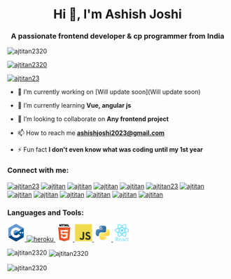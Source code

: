 <h1 align="center">Hi 👋, I'm Ashish Joshi</h1>
<h3 align="center">A passionate frontend developer & cp programmer from India</h3>

<p align="left"> <img src="https://komarev.com/ghpvc/?username=ajtitan2320&label=Profile%20views&color=0e75b6&style=flat" alt="ajtitan2320" /> </p>

<p align="left"> <a href="https://github.com/ryo-ma/github-profile-trophy"><img src="https://github-profile-trophy.vercel.app/?username=ajtitan2320" alt="ajtitan2320" /></a> </p>

<p align="left"> <a href="https://twitter.com/ajtitan23" target="blank"><img src="https://img.shields.io/twitter/follow/ajtitan23?logo=twitter&style=for-the-badge" alt="ajtitan23" /></a> </p>

- 🔭 I’m currently working on [Will update soon](Will update soon)

- 🌱 I’m currently learning **Vue, angular js**

- 👯 I’m looking to collaborate on **Any frontend project**

- 📫 How to reach me **ashishjoshi2023@gmail.com**

- ⚡ Fun fact **I don't even know what was coding until my 1st year**

<h3 align="left">Connect with me:</h3>
<p align="left">
<a href="https://twitter.com/akaajtitan" target="blank"><img align="center" src="https://raw.githubusercontent.com/rahuldkjain/github-profile-readme-generator/master/src/images/icons/Social/twitter.svg" alt="ajtitan23" height="30" width="40" /></a>
<a href="https://linkedin.com/in/ajtitan" target="blank"><img align="center" src="https://raw.githubusercontent.com/rahuldkjain/github-profile-readme-generator/master/src/images/icons/Social/linked-in-alt.svg" alt="ajtitan" height="30" width="40" /></a>
<a href="https://stackoverflow.com/users/ajtitan" target="blank"><img align="center" src="https://raw.githubusercontent.com/rahuldkjain/github-profile-readme-generator/master/src/images/icons/Social/stack-overflow.svg" alt="ajtitan" height="30" width="40" /></a>
<a href="https://kaggle.com/ajtitan" target="blank"><img align="center" src="https://raw.githubusercontent.com/rahuldkjain/github-profile-readme-generator/master/src/images/icons/Social/kaggle.svg" alt="ajtitan" height="30" width="40" /></a>
<a href="https://fb.com/ajtitan" target="blank"><img align="center" src="https://raw.githubusercontent.com/rahuldkjain/github-profile-readme-generator/master/src/images/icons/Social/facebook.svg" alt="ajtitan" height="30" width="40" /></a>
<a href="https://instagram.com/ajtitan23" target="blank"><img align="center" src="https://raw.githubusercontent.com/rahuldkjain/github-profile-readme-generator/master/src/images/icons/Social/instagram.svg" alt="ajtitan23" height="30" width="40" /></a>
<a href="https://www.youtube.com/channel/UCXNCjDVEPU2GJhQbtBvubzA" target="blank"><img align="center" src="https://raw.githubusercontent.com/rahuldkjain/github-profile-readme-generator/master/src/images/icons/Social/youtube.svg" alt="ajtitan" height="30" width="40" /></a>
<a href="https://www.codechef.com/users/ajtitan" target="blank"><img align="center" src="https://cdn.jsdelivr.net/npm/simple-icons@3.1.0/icons/codechef.svg" alt="ajtitan" height="30" width="40" /></a>
<a href="https://www.hackerrank.com/ajtitan" target="blank"><img align="center" src="https://raw.githubusercontent.com/rahuldkjain/github-profile-readme-generator/master/src/images/icons/Social/hackerrank.svg" alt="ajtitan" height="30" width="40" /></a>
<a href="https://codeforces.com/profile/ajtitan" target="blank"><img align="center" src="https://raw.githubusercontent.com/rahuldkjain/github-profile-readme-generator/master/src/images/icons/Social/codeforces.svg" alt="ajtitan" height="30" width="40" /></a>
<a href="https://www.leetcode.com/ajtitan" target="blank"><img align="center" src="https://raw.githubusercontent.com/rahuldkjain/github-profile-readme-generator/master/src/images/icons/Social/leet-code.svg" alt="ajtitan" height="30" width="40" /></a>
<a href="https://www.hackerearth.com/ajtitan" target="blank"><img align="center" src="https://raw.githubusercontent.com/rahuldkjain/github-profile-readme-generator/master/src/images/icons/Social/hackerearth.svg" alt="ajtitan" height="30" width="40" /></a>
<a href="https://auth.geeksforgeeks.org/user/ajtitan" target="blank"><img align="center" src="https://raw.githubusercontent.com/rahuldkjain/github-profile-readme-generator/master/src/images/icons/Social/geeks-for-geeks.svg" alt="ajtitan" height="30" width="40" /></a>
</p>

<h3 align="left">Languages and Tools:</h3>
<p align="left"> <a href="https://www.w3schools.com/cpp/" target="_blank" rel="noreferrer"> <img src="https://raw.githubusercontent.com/devicons/devicon/master/icons/cplusplus/cplusplus-original.svg" alt="cplusplus" width="40" height="40"/> </a> <a href="https://heroku.com" target="_blank" rel="noreferrer"> <img src="https://www.vectorlogo.zone/logos/heroku/heroku-icon.svg" alt="heroku" width="40" height="40"/> </a> <a href="https://www.w3.org/html/" target="_blank" rel="noreferrer"> <img src="https://raw.githubusercontent.com/devicons/devicon/master/icons/html5/html5-original-wordmark.svg" alt="html5" width="40" height="40"/> </a> <a href="https://developer.mozilla.org/en-US/docs/Web/JavaScript" target="_blank" rel="noreferrer"> <img src="https://raw.githubusercontent.com/devicons/devicon/master/icons/javascript/javascript-original.svg" alt="javascript" width="40" height="40"/> </a> <a href="https://www.python.org" target="_blank" rel="noreferrer"> <img src="https://raw.githubusercontent.com/devicons/devicon/master/icons/python/python-original.svg" alt="python" width="40" height="40"/> </a> <a href="https://reactjs.org/" target="_blank" rel="noreferrer"> <img src="https://raw.githubusercontent.com/devicons/devicon/master/icons/react/react-original-wordmark.svg" alt="react" width="40" height="40"/> </a> </p>

<p><img align="left" src="https://github-readme-stats.vercel.app/api/top-langs?username=ajtitan2320&show_icons=true&locale=en&layout=compact" alt="ajtitan2320" /></p>

<p>&nbsp;<img align="center" src="https://github-readme-stats.vercel.app/api?username=ajtitan2320&show_icons=true&locale=en" alt="ajtitan2320" /></p>

<p><img align="center" src="https://github-readme-streak-stats.herokuapp.com/?user=ajtitan2320&" alt="ajtitan2320" /></p>

